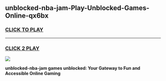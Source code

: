 
## unblocked-nba-jam-Play-Unblocked-Games-Online-qx6bx
<h3>
<a href="https://premium76.site?title=unblocked-nba-jam&ref=24A">CLICK TO PLAY</a></h3>
<hr>

<h3>
<a href="https://premium76.site?title=unblocked-nba-jam&ref=24A">CLICK 2 PLAY</a>
  
</h3>

<a href="https://premium76.site?title=unblocked-nba-jam&ref=24A"><img src="https://clearcache.store/games.png"></a>


**unblocked-nba-jam games unblocked: Your Gateway to Fun and Accessible Online Gaming**
